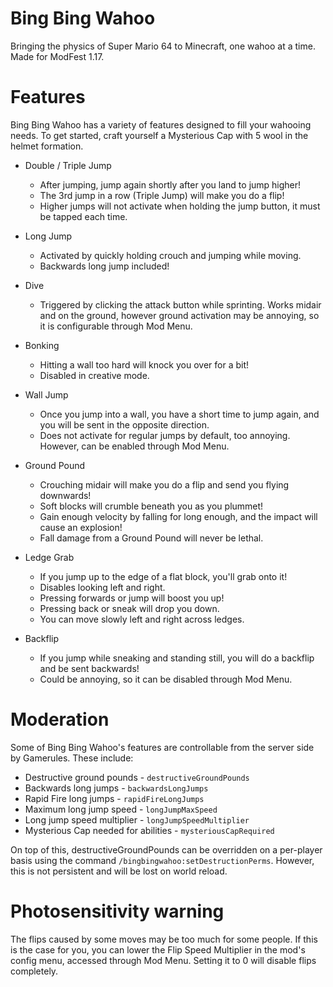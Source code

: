 # Bing Bing Wahoo
Bringing the physics of Super Mario 64 to Minecraft, one wahoo at a time.<br>
Made for ModFest 1.17.
# Features
Bing Bing Wahoo has a variety of features designed to fill your wahooing needs. To get started, craft yourself a Mysterious Cap with 5 wool in the helmet formation.<br>
- Double / Triple Jump
    - After jumping, jump again shortly after you land to jump higher!
    - The 3rd jump in a row (Triple Jump) will make you do a flip!
    - Higher jumps will not activate when holding the jump button, it 
      must be tapped each time.
    
- Long Jump
    - Activated by quickly holding crouch and jumping while moving. 
    - Backwards long jump included!
    
- Dive
    - Triggered by clicking the attack button while sprinting. Works midair and on 
      the ground, however ground activation may be annoying, so it is configurable 
      through Mod Menu.
    
- Bonking
    - Hitting a wall too hard will knock you over for a bit!
    - Disabled in creative mode.
    
- Wall Jump
    - Once you jump into a wall, you have a short time to jump again, and 
      you will be sent in the opposite direction.
    - Does not activate for regular jumps by default, too annoying. However, 
      can be enabled through Mod Menu.
    
- Ground Pound
    - Crouching midair will make you do a flip and send you flying downwards!
    - Soft blocks will crumble beneath you as you plummet!
    - Gain enough velocity by falling for long enough, and the impact will 
      cause an explosion!
    - Fall damage from a Ground Pound will never be lethal.
    
- Ledge Grab
    - If you jump up to the edge of a flat block, you'll grab onto it!
    - Disables looking left and right.
    - Pressing forwards or jump will boost you up!
    - Pressing back or sneak will drop you down.
    - You can move slowly left and right across ledges.
    
- Backflip
    - If you jump while sneaking and standing still, you will do a backflip 
      and be sent backwards!
    - Could be annoying, so it can be disabled through Mod Menu.

# Moderation
Some of Bing Bing Wahoo's features are controllable from the server side by Gamerules. These include:
- Destructive ground pounds - `destructiveGroundPounds`
- Backwards long jumps - `backwardsLongJumps`
- Rapid Fire long jumps - `rapidFireLongJumps`
- Maximum long jump speed - `longJumpMaxSpeed`
- Long jump speed multiplier - `longJumpSpeedMultiplier`
- Mysterious Cap needed for abilities - `mysteriousCapRequired`

On top of this, destructiveGroundPounds can be overridden on a per-player basis using the command `/bingbingwahoo:setDestructionPerms`. However, this is not persistent and will be lost on world reload.

# Photosensitivity warning
The flips caused by some moves may be too much for some people. If 
this is the case for you, you can lower the Flip Speed Multiplier in the 
mod's config menu, accessed through Mod Menu. Setting it to 0 will 
disable flips completely.